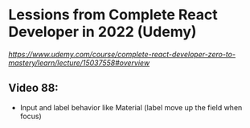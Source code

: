 # Lessions from Complete React Developer in 2022 (Udemy)

_https://www.udemy.com/course/complete-react-developer-zero-to-mastery/learn/lecture/15037558#overview_

## Video 88:

- Input and label behavior like Material (label move up the field when focus)
